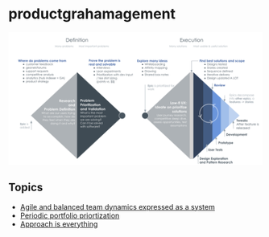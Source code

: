 # productgrahamagement

<img src="./resources/product-process-in-2020.png" alt="product process diagram. no voiceover support"></img>

## Topics
* [Agile and balanced team dynamics expressed as a system](https://github.com/ghudgins/product-grahamagement/blob/master/agile-product-ownership-expressed-as-a-system.MD)
* [Periodic portfolio priortization](https://github.com/ghudgins/product-grahamagement/blob/master/periodic-portfolio-prioritization.md)
* [Approach is everything](https://github.com/ghudgins/product-grahamagement/blob/master/approach-is-everything.md)
